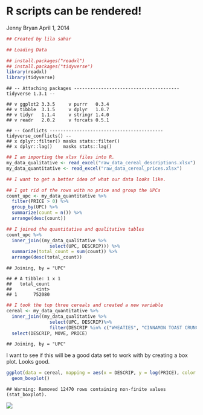 R scripts can be rendered!
================
Jenny Bryan
April 1, 2014

``` r
## Created by lila sahar

## Loading Data

## install.packages("readxl")
## install.packages("tidyverse")
library(readxl)
library(tidyverse)
```

    ## -- Attaching packages --------------------------------------- tidyverse 1.3.1 --

    ## v ggplot2 3.3.5     v purrr   0.3.4
    ## v tibble  3.1.5     v dplyr   1.0.7
    ## v tidyr   1.1.4     v stringr 1.4.0
    ## v readr   2.0.2     v forcats 0.5.1

    ## -- Conflicts ------------------------------------------ tidyverse_conflicts() --
    ## x dplyr::filter() masks stats::filter()
    ## x dplyr::lag()    masks stats::lag()

``` r
## I am importing the xlsx files into R.
my_data_qualitative <- read_excel("raw_data_cereal_descriptions.xlsx")
my_data_quantitative <- read_excel("raw_data_cereal_prices.xlsx")

## I want to get a better idea of what our data looks like.

## I got rid of the rows with no price and group the UPCs
count_upc <- my_data_quantitative %>%
  filter(PRICE > 0) %>%
  group_by(UPC) %>%
  summarize(count = n()) %>%
  arrange(desc(count))

## I joined the quantitative and qualitative tables
count_upc %>%
  inner_join((my_data_qualitative %>%
                select(UPC, DESCRIP))) %>%
  summarize(total_count = sum(count)) %>%
  arrange(desc(total_count))
```

    ## Joining, by = "UPC"

    ## # A tibble: 1 x 1
    ##   total_count
    ##         <int>
    ## 1      752080

``` r
## I took the top three cereals and created a new variable
cereal <- my_data_quantitative %>%
  inner_join((my_data_qualitative %>%
                select(UPC, DESCRIP)%>%
                filter(DESCRIP %in% c("WHEATIES", "CINNAMON TOAST CRUNC", "KIX")))) %>%
  select(DESCRIP, MOVE, PRICE)
```

    ## Joining, by = "UPC"

I want to see if this will be a good data set to work with by creating a
box plot. Looks good.

``` r
ggplot(data = cereal, mapping = aes(x = DESCRIP, y = log(PRICE), color = DESCRIP)) + 
  geom_boxplot()
```

    ## Warning: Removed 12470 rows containing non-finite values (stat_boxplot).

![](Elasticity_files/figure-gfm/Boxplot-1.png)<!-- -->
